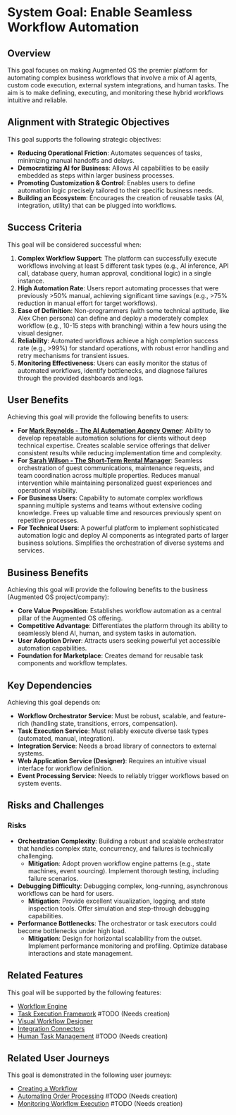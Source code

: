 # System Goal: Enable Seamless Workflow Automation

## Overview

This goal focuses on making Augmented OS the premier platform for automating complex business workflows that involve a mix of AI agents, custom code execution, external system integrations, and human tasks. The aim is to make defining, executing, and monitoring these hybrid workflows intuitive and reliable.

## Alignment with Strategic Objectives

This goal supports the following strategic objectives:

* **Reducing Operational Friction**: Automates sequences of tasks, minimizing manual handoffs and delays.
* **Democratizing AI for Business**: Allows AI capabilities to be easily embedded as steps within larger business processes.
* **Promoting Customization & Control**: Enables users to define automation logic precisely tailored to their specific business needs.
* **Building an Ecosystem**: Encourages the creation of reusable tasks (AI, integration, utility) that can be plugged into workflows.

## Success Criteria

This goal will be considered successful when:


1. **Complex Workflow Support**: The platform can successfully execute workflows involving at least 5 different task types (e.g., AI inference, API call, database query, human approval, conditional logic) in a single instance.
2. **High Automation Rate**: Users report automating processes that were previously >50% manual, achieving significant time savings (e.g., >75% reduction in manual effort for target workflows).
3. **Ease of Definition**: Non-programmers (with some technical aptitude, like Alex Chen persona) can define and deploy a moderately complex workflow (e.g., 10-15 steps with branching) within a few hours using the visual designer.
4. **Reliability**: Automated workflows achieve a high completion success rate (e.g., >99%) for standard operations, with robust error handling and retry mechanisms for transient issues.
5. **Monitoring Effectiveness**: Users can easily monitor the status of automated workflows, identify bottlenecks, and diagnose failures through the provided dashboards and logs.

## User Benefits

Achieving this goal will provide the following benefits to users:

* **For [Mark Reynolds - The AI Automation Agency Owner](../personas/ai-automation-agency-persona.md)**: Ability to develop repeatable automation solutions for clients without deep technical expertise. Creates scalable service offerings that deliver consistent results while reducing implementation time and complexity.
* **For [Sarah Wilson - The Short-Term Rental Manager](../personas/property-manager-persona.md)**: Seamless orchestration of guest communications, maintenance requests, and team coordination across multiple properties. Reduces manual intervention while maintaining personalized guest experiences and operational visibility.
* **For Business Users**: Capability to automate complex workflows spanning multiple systems and teams without extensive coding knowledge. Frees up valuable time and resources previously spent on repetitive processes.
* **For Technical Users**: A powerful platform to implement sophisticated automation logic and deploy AI components as integrated parts of larger business solutions. Simplifies the orchestration of diverse systems and services.

## Business Benefits

Achieving this goal will provide the following benefits to the business (Augmented OS project/company):

* **Core Value Proposition**: Establishes workflow automation as a central pillar of the Augmented OS offering.
* **Competitive Advantage**: Differentiates the platform through its ability to seamlessly blend AI, human, and system tasks in automation.
* **User Adoption Driver**: Attracts users seeking powerful yet accessible automation capabilities.
* **Foundation for Marketplace**: Creates demand for reusable task components and workflow templates.

## Key Dependencies

Achieving this goal depends on:

* **Workflow Orchestrator Service**: Must be robust, scalable, and feature-rich (handling state, transitions, errors, compensation).
* **Task Execution Service**: Must reliably execute diverse task types (automated, manual, integration).
* **Integration Service**: Needs a broad library of connectors to external systems.
* **Web Application Service (Designer)**: Requires an intuitive visual interface for workflow definition.
* **Event Processing Service**: Needs to reliably trigger workflows based on system events.

## Risks and Challenges

### Risks

* **Orchestration Complexity**: Building a robust and scalable orchestrator that handles complex state, concurrency, and failures is technically challenging.
  * **Mitigation**: Adopt proven workflow engine patterns (e.g., state machines, event sourcing). Implement thorough testing, including failure scenarios.
* **Debugging Difficulty**: Debugging complex, long-running, asynchronous workflows can be hard for users.
  * **Mitigation**: Provide excellent visualization, logging, and state inspection tools. Offer simulation and step-through debugging capabilities.
* **Performance Bottlenecks**: The orchestrator or task executors could become bottlenecks under high load.
  * **Mitigation**: Design for horizontal scalability from the outset. Implement performance monitoring and profiling. Optimize database interactions and state management.

## Related Features

This goal will be supported by the following features:

* [Workflow Engine](../../features/workflow_designer/workflow-engine.md)
* [Task Execution Framework](../../features/task_management/task-execution-framework.md) #TODO (Needs creation)
* [Visual Workflow Designer](../../features/workflow_designer/workflow-canvas.md)
* [Integration Connectors](../../features/integration_hub/connector-framework.md)
* [Human Task Management](../../features/task_management/human-task-ui.md) #TODO (Needs creation)

## Related User Journeys

This goal is demonstrated in the following user journeys:

* [Creating a Workflow](../../user_journeys/workflow_management/create-workflow.md)
* [Automating Order Processing](../../user_journeys/workflow_management/automate-order-processing.md) #TODO (Needs creation)
* [Monitoring Workflow Execution](../../user_journeys/analytics/monitor-workflow-execution.md) #TODO (Needs creation)


